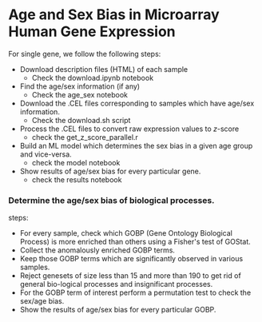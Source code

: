 # Age and Sex Bias in Microarray Human Gene Expression
For single gene, we follow the following steps:
- Download description files (HTML) of each sample
    - Check the download.ipynb notebook 
- Find the age/sex information (if any)
    - Check the age_sex notebook
- Download the .CEL files corresponding to samples which have age/sex information.
    - Check the download.sh script
- Process the .CEL files to convert raw expression values to $z$-score
    - check the get_z_score_parallel.r
- Build an ML model which determines the sex bias in a given age group and  vice-versa.
    - check the model notebook
- Show results of age/sex bias for every particular gene.
    - check the results notebook

### Determine the age/sex bias of biological processes. 
steps:
- For every sample, check which GOBP (Gene Ontology Biological Process) is more enriched than others using a Fisher's test of GOStat.
- Collect the anomalously enriched GOBP terms.
- Keep those GOBP terms which are significantly observed in various samples.
- Reject genesets of size less than 15 and more than 190 to get rid of general bio-logical processes and insignificant processes.
- For the GOBP term of interest perform a permutation test to check the sex/age bias.
- Show the results of age/sex bias for every particular GOBP.
